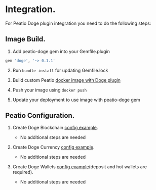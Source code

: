# Integration.

For Peatio Doge plugin integration you need to do the following steps:

## Image Build.

1. Add peatio-doge gem into your Gemfile.plugin
```ruby
gem 'doge', '~> 0.1.1'
```

2. Run `bundle install` for updating Gemfile.lock

3. Build custom Peatio [docker image with Doge plugin](https://github.com/rubykube/peatio/blob/master/docs/plugins.md#build)

4. Push your image using `docker push`

5. Update your deployment to use image with peatio-doge gem

## Peatio Configuration.

1. Create Doge Blockchain [config example](../config/blockchains.yml).
    * No additional steps are needed

2. Create Doge Currency [config example](../config/currencies.yml).
    * No additional steps are needed

3. Create Doge Wallets [config example](../config/wallets.yml)(deposit and hot wallets are required).
    * No additional steps are needed
